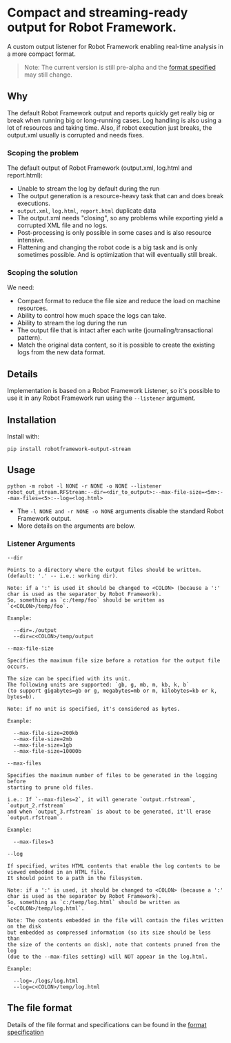 # Compact and streaming-ready output for Robot Framework.

A custom output listener for Robot Framework enabling real-time analysis in a more compact format.

> Note: The current version is still pre-alpha and the [format specified](/docs/format.md) may still change.

## Why

The default Robot Framework output and reports quickly get really big or break when running big or long-running cases. Log handling is also using a lot of resources and taking time. Also, if robot execution just breaks, the output.xml usually is corrupted and needs fixes.

### Scoping the problem

The default output of Robot Framework (output.xml, log.html and report.html):
* Unable to stream the log by default during the run
* The output generation is a resource-heavy task that can and does break executions.
* `output.xml`, `log.html`, `report.html` duplicate data
* The output.xml needs "closing", so any problems while exporting yield a corrupted XML file and no logs.
* Post-processing is only possible in some cases and is also resource intensive.
* Flattening and changing the robot code is a big task and is only sometimes possible. And is optimization that will eventually still break.

### Scoping the solution
We need:
* Compact format to reduce the file size and reduce the load on machine resources.
* Ability to control how much space the logs can take.
* Ability to stream the log during the run
* The output file that is intact after each write (journaling/transactional pattern).
* Match the original data content, so it is possible to create the existing logs from the new data format.

## Details

Implementation is based on a Robot Framework Listener, so it's possible to use it in any Robot Framework run using the `--listener` argument.

## Installation

Install with:

`pip install robotframework-output-stream`

## Usage

`python -m robot -l NONE -r NONE -o NONE --listener robot_out_stream.RFStream:--dir=<dir_to_output>:--max-file-size=<5m>:--max-files=<5>:--log=<log.html>`

* The `-l NONE and -r NONE -o NONE` arguments disable the standard Robot Framework output.
* More details on the arguments are below.

### Listener Arguments

  `--dir`
  
    Points to a directory where the output files should be written.
    (default: '.' -- i.e.: working dir).
    
    Note: if a ':' is used it should be changed to <COLON> (because a ':'
    char is used as the separator by Robot Framework).
    So, something as `c:/temp/foo` should be written as `c<COLON>/temp/foo`.
    
    Example:
    
      --dir=./output
      --dir=c<COLON>/temp/output

  `--max-file-size`
  
    Specifies the maximum file size before a rotation for the output file occurs.
    
    The size can be specified with its unit.
    The following units are supported: `gb, g, mb, m, kb, k, b`
    (to support gigabytes=gb or g, megabytes=mb or m, kilobytes=kb or k, bytes=b).
    
    Note: if no unit is specified, it's considered as bytes.
    
    Example:
    
      --max-file-size=200kb
      --max-file-size=2mb
      --max-file-size=1gb
      --max-file-size=10000b

  `--max-files`
  
    Specifies the maximum number of files to be generated in the logging before
    starting to prune old files.
    
    i.e.: If `--max-files=2`, it will generate `output.rfstream`, `output_2.rfstream`
    and when `output_3.rfstream` is about to be generated, it'll erase `output.rfstream`.
    
    Example:
    
      --max-files=3

  `--log`
  
    If specified, writes HTML contents that enable the log contents to be
    viewed embedded in an HTML file.
    It should point to a path in the filesystem.
    
    Note: if a ':' is used, it should be changed to <COLON> (because a ':'
    char is used as the separator by Robot Framework).
    So, something as `c:/temp/log.html` should be written as `c<COLON>/temp/log.html`.
    
    Note: The contents embedded in the file will contain the files written on the disk
    but embedded as compressed information (so its size should be less than
    the size of the contents on disk), note that contents pruned from the log
    (due to the --max-files setting) will NOT appear in the log.html.
    
    Example:
    
      --log=./logs/log.html
      --log=c<COLON>/temp/log.html

## The file format

Details of the file format and specifications can be found in the [format specification](/docs/format.md)
